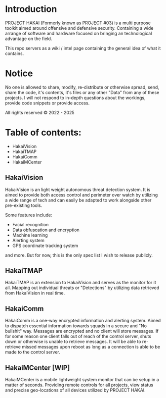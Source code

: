 # Introduction
PROJECT HAKAI (Formerly known as PROJECT #03) is a multi purpose toolkit aimed around offensive and defensive security. Containing a wide arrange of software and hardware focused on bringing an technological advantage on the field.

This repo servers as a wiki / intel page containing the general idea of what it contains.

# Notice
No one is allowed to share, modify, re-distribute or otherwise spread, send, share the code, it's contents, it's files or any other "Data" from any of these projects. I will not respond to in-depth questions about the workings, provide code snippets or provide access. 

All rights reserved &copy; 2022 - 2025

# Table of contents:
- HakaiVision
- HakaiTMAP
- HakaiComm
- HakaiMCenter


## HakaiVision
HakaiVision  is an light weight autonomous threat detection system.
It is aimed to provide both access control and perimeter over watch by utilizing a wide range of tech and can easily be adapted to work alongside other pre-existing tools. 

Some features include:
- Facial recognition
- Data obfuscation and encryption
- Machine learning 
- Alerting system
- GPS coordinate tracking system

and more. But for now, this is the only spec list I wish to release publicly.

## HakaiTMAP
HakaiTMAP is an extension to HakaiVision and serves as the monitor for it all. Mapping out individual threats or "Detections" by utilizing data retrieved from HakaiVision in real time.

## HakaiComm
HakaiComm is a one-way encrypted information and alerting system. Aimed to dispatch essential information towards squads in a secure and "No bullshit" way. Messages are encrypted and no client will store messages. If for some reason one client falls out of reach of the control server, shuts down or otherwise is unable to retrieve messages. It will be able to re-retrieve missed messages upon reboot as long as a connection is able to be made to the control server.

## HakaiMCenter [WIP]
HakaiMCenter is a mobile lightweight system monitor that can be setup in a matter of seconds. Providing remote controls for all projects, view status and precise geo-locations of all devices utilized by PROJECT HAKAI. 